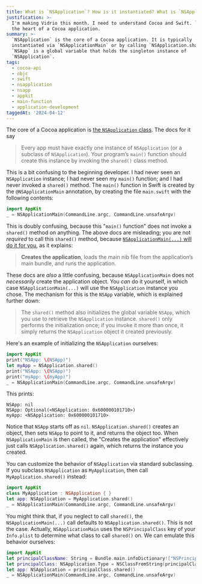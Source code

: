 ```yaml
---
title: What is `NSApplication`? How is it instantiated? What is `NSApp`?
justification: >-
  I'm making Vidrio this month. I need to understand Cocoa and Swift. `NSApp` is
  the heart of a Cocoa application.
summary: >-
  `NSApplication` is the core of a Cocoa application. It is typically
  instantiated via `NSApplicationMain` or by calling `NSApplication.shared()`.
  `NSApp` is a global variable that holds the singleton instance of
  `NSApplication`.
tags:
  - cocoa-api
  - objc
  - swift
  - nsapplication
  - nsapp
  - appkit
  - main-function
  - application-development
taggedAt: '2024-04-12'
---
```


The core of a Cocoa application is [the `NSApplication` class](https://developer.apple.com/reference/appkit/nsapplication). The docs for it say

> Every app must have exactly one instance of `NSApplication` (or a subclass of `NSApplication`). Your program’s `main()` function should create this instance by invoking the `shared()` class method.

This is a bit confusing to the beginning developer. I had never seen an `NSApplication` instance; I had never seen my `main()` function; and I had never invoked a `shared()` method. The `main()` function in Swift is created by the `@NSApplicationMain` annotation, by creating the file `main.swift` with the following contents:

```swift
import AppKit
_ = NSApplicationMain(CommandLine.argc, CommandLine.unsafeArgv)
```

This is doubly confusing, because this "`main()` function" does not invoke a `shared()` method on anything. The above docs are misleading; you are not _required_ to call this `shared()` method, because [`NSApplicationMain(...)` will do it for you](https://developer.apple.com/reference/appkit/1428499-nsapplicationmain), as it explains:

> **Creates the application**, loads the main nib file from the application’s main bundle, and runs the application.

These docs are _also_ a little confusing, because `NSApplicationMain` does not _necessarily_ create the application object. You _can_ do it yourself, in which case `NSApplicationMain(...)` will use the `NSApplication` instance you chose. The mechanism for this is the `NSApp` variable, which is explained further down:

> The `shared()` method also initializes the global variable `NSApp`, which you use to retrieve the `NSApplication` instance. `shared()` only performs the initialization once; if you invoke it more than once, it simply returns the `NSApplication` object it created previously.

Here's an example of initializing the `NSApplication` ourselves:

```swift
import AppKit
print("NSApp: \(NSApp)")
let myApp = NSApplication.shared()
print("NSApp: \(NSApp)")
print("myApp: \(myApp)")
_ = NSApplicationMain(CommandLine.argc, CommandLine.unsafeArgv)
```

This prints:

```
NSApp: nil
NSApp: Optional(<NSApplication: 0x600000101710>)
myApp: <NSApplication: 0x600000101710>
```

Notice that `NSApp` starts off as `nil`. `NSApplication.shared()` creates an object, then sets `NSApp` to point to it, and returns the object too. When `NSApplicationMain` is then called, the "Creates the application" effectively just calls `NSApplication.shared()` again, which returns the instance you created.

You can customize the behavior of `NSApplication` via standard subclassing. If you subclass `NSApplication` as `MyApplication`, then call `MyApplication.shared()` instead:

```swift
import AppKit
class MyApplication : NSApplication { }
let app: NSApplication = MyApplication.shared()
_ = NSApplicationMain(CommandLine.argc, CommandLine.unsafeArgv)
```

You might think that, if you neglect to call `shared()`, the `NSApplicationMain(...)` call defaults to `NSApplication.shared()`. This is not the case. Actually, `NSApplicationMain` uses the `NSPrincipalClass` key of your `Info.plist` to determine what class to call `shared()` on. We can emulate this behavior ourselves:

```swift
import AppKit
let principalClassName: String = Bundle.main.infoDictionary!["NSPrincipalClass"] as! String
let principalClass: NSApplication.Type = NSClassFromString(principalClassName)! as! NSApplication.Type
let app: NSApplication = principalClass.shared()
_ = NSApplicationMain(CommandLine.argc, CommandLine.unsafeArgv)
```
